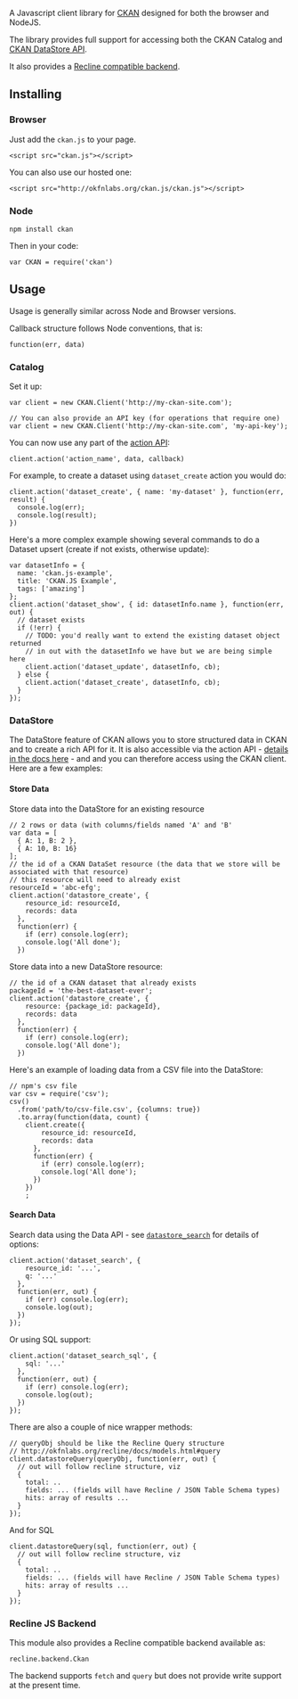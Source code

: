 A Javascript client library for [CKAN][] designed for both the browser and
NodeJS.

The library provides full support for accessing both the CKAN Catalog and [CKAN
DataStore API][ckan-api].

It also provides a [Recline compatible backend][recline-backend].

[CKAN]: http://ckan.org/
[ckan-api]: http://docs.ckan.org/en/latest/maintaining/datastore.html#the-datastore-api
[recline-backend]: http://reclinejs.com/docs/backends.html
[Recline]: http://reclinejs.com/

## Installing

### Browser

Just add the `ckan.js` to your page.

```
<script src="ckan.js"></script>
```

You can also use our hosted one:

```
<script src="http://okfnlabs.org/ckan.js/ckan.js"></script>
```

### Node

```
npm install ckan
```

Then in your code:

```
var CKAN = require('ckan')
```

## Usage

Usage is generally similar across Node and Browser versions.

Callback structure follows Node conventions, that is:

`function(err, data)`

### Catalog

Set it up:

```
var client = new CKAN.Client('http://my-ckan-site.com');

// You can also provide an API key (for operations that require one)
var client = new CKAN.Client('http://my-ckan-site.com', 'my-api-key');
```

You can now use any part of the [action API][]:

[action API]: http://docs.ckan.org/en/latest/api/index.html

```
client.action('action_name', data, callback)
```

For example, to create a dataset using `dataset_create` action you would do:

```
client.action('dataset_create', { name: 'my-dataset' }, function(err, result) {
  console.log(err);
  console.log(result);
})
```

Here's a more complex example showing several commands to do a Dataset upsert
(create if not exists, otherwise update):

```
var datasetInfo = {
  name: 'ckan.js-example',
  title: 'CKAN.JS Example',
  tags: ['amazing']
};
client.action('dataset_show', { id: datasetInfo.name }, function(err, out) {
  // dataset exists
  if (!err) {
    // TODO: you'd really want to extend the existing dataset object returned
    // in out with the datasetInfo we have but we are being simple here
    client.action('dataset_update', datasetInfo, cb);
  } else {
    client.action('dataset_create', datasetInfo, cb);
  }
});
```

### DataStore

The DataStore feature of CKAN allows you to store structured data in CKAN and
to create a rich API for it. It is also accessible via the action API -
[details in the docs here][datastore] - and and you can therefore access using
the CKAN client. Here are a few examples:

[datastore]: http://docs.ckan.org/en/latest/maintaining/datastore.html

#### Store Data

Store data into the DataStore for an existing resource

```
// 2 rows or data (with columns/fields named 'A' and 'B'
var data = [
  { A: 1, B: 2 },
  { A: 10, B: 16}
];
// the id of a CKAN DataSet resource (the data that we store will be associated with that resource)
// this resource will need to already exist
resourceId = 'abc-efg';
client.action('datastore_create', {
    resource_id: resourceId,
    records: data
  },
  function(err) {
    if (err) console.log(err);
    console.log('All done');
  })
```

Store data into a new DataStore resource:

```
// the id of a CKAN dataset that already exists
packageId = 'the-best-dataset-ever';
client.action('datastore_create', {
    resource: {package_id: packageId},
    records: data
  },
  function(err) {
    if (err) console.log(err);
    console.log('All done');
  })
```

Here's an example of loading data from a CSV file into the DataStore:

```
// npm's csv file
var csv = require('csv');
csv()
  .from('path/to/csv-file.csv', {columns: true})
  .to.array(function(data, count) {
    client.create({
        resource_id: resourceId,
        records: data
      },
      function(err) {
        if (err) console.log(err);
        console.log('All done');
      })
    })
    ;
```

#### Search Data

Search data using the Data API - see [`datastore_search`][ds-search] for
details of options:

[ds-search]: http://docs.ckan.org/en/latest/maintaining/datastore.html#ckanext.datastore.logic.action.datastore_search

```
client.action('dataset_search', {
    resource_id: '...',
    q: '...'
  },
  function(err, out) {
    if (err) console.log(err);
    console.log(out);
  })
});
```

Or using SQL support:

```
client.action('dataset_search_sql', {
    sql: '...'
  },
  function(err, out) {
    if (err) console.log(err);
    console.log(out);
  })
});
```

There are also a couple of nice wrapper methods:

```
// queryObj should be like the Recline Query structure
// http://okfnlabs.org/recline/docs/models.html#query
client.datastoreQuery(queryObj, function(err, out) {
  // out will follow recline structure, viz
  {
    total: ..
    fields: ... (fields will have Recline / JSON Table Schema types)
    hits: array of results ...
  }
});
```

And for SQL

```
client.datastoreQuery(sql, function(err, out) {
  // out will follow recline structure, viz
  {
    total: ..
    fields: ... (fields will have Recline / JSON Table Schema types)
    hits: array of results ...
  }
});
```

### Recline JS Backend

This module also provides a Recline compatible backend available as:

`recline.backend.Ckan`

The backend supports `fetch` and `query` but does not provide write support at
the present time.


